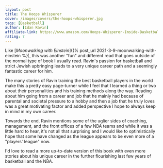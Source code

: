 ```yaml
---
layout: post
title: The Hoops Whisperer
cover: /images/covers/the-hoops-whisperer.jpg
tags: [Basketball]
author: [Idan Ravin]
affiliate-link: https://www.amazon.com/Hoops-Whisperer-Inside-Basketballs-Players/dp/1592409377
rating: 7
---
```


Like [*Moonwalking with Einstein*]({% post_url 2021-3-9-moonwalking-with-einstein %}), this was another "fun" and different read that goes outside of the normal type of book I usually read. Ravin's passion for basketball and strict Jewish upbringing leads to a very unique career path and a seemingly fantastic career for him.

The many stories of Ravin training the best basketball players in the world make this a pretty easy page-turner while I feel that I learned a thing or two about their personalities and his training methods along the way. Reading about him going from a career and job that he mainly had because of parental and societal pressure to a hobby and then a job that he truly loves was a great motivating factor and added perspective I hope to always keep in mind in my own career.

Towards the end, Ravin mentions some of the uglier sides of coaching, management, and the front offices of a few NBA teams and while it was a little hard to hear, it's not all that surprising and I would like to optimistically hope that some have changed as the league appears to be even more of a "players' league" now.

I'd love to read a more up-to-date version of this book with even more stories about his unique career in the further flourishing last few years of basketball and the NBA.